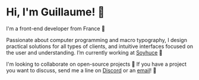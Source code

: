 # Hi, I'm Guillaume! 👋

I'm a front-end developer from France 🥖

Passionate about computer programming and macro typography, I design practical solutions for all types of clients, and intuitive interfaces focused on the user and understanding. I’m currently working at [Soyhuce](https://soyhuce.fr/) 🚀

I'm looking to collaborate on open-source projects 🤝
If you have a project you want to discuss, send me a line on [Discord](https://discordapp.com/users/305792870336430080) or an [email](mailto:hello@guillaumecatel.com)! 💬
